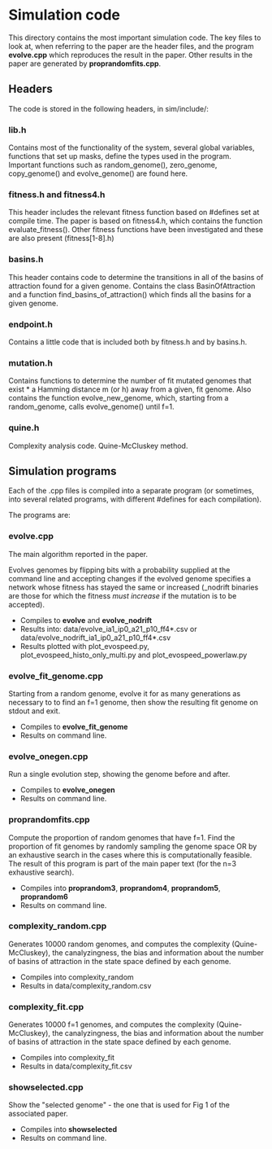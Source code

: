# Simulation code

This directory contains the most important simulation code. The key
files to look at, when referring to the paper are the header files,
and the program **evolve.cpp** which reproduces the result in the
paper. Other results in the paper are generated by **proprandomfits.cpp**.

## Headers

The code is stored in the following headers, in sim/include/:

### lib.h

Contains most of the functionality of the system, several global
variables, functions that set up masks, define the types used in the
program. Important functions such as random_genome(), zero_genome,
copy_genome() and evolve_genome() are found here.

### fitness.h and fitness4.h

This header includes the relevant fitness function based on #defines
set at compile time. The paper is based on fitness4.h, which contains
the function evaluate_fitness(). Other fitness functions have been
investigated and these are also present (fitness[1-8].h)

### basins.h

This header contains code to determine the transitions in all of the
basins of attraction found for a given genome. Contains the class
BasinOfAttraction and a function find_basins_of_attraction() which
finds all the basins for a given genome.

### endpoint.h

Contains a little code that is included both by fitness.h and by
basins.h.

### mutation.h

Contains functions to determine the number of fit mutated genomes that
exist * a Hamming distance m (or h) away from a given, fit
genome. Also contains the function evolve_new_genome, which, starting
from a random_genome, calls evolve_genome() until f=1.

### quine.h

Complexity analysis code. Quine-McCluskey method.

## Simulation programs

Each of the .cpp files is compiled into a separate program (or
sometimes, into several related programs, with different #defines for
each compilation).

The programs are:

### evolve.cpp

The main algorithm reported in the paper.

Evolves genomes by flipping bits with a probability supplied at the
command line and accepting changes if the evolved genome specifies a
network whose fitness has stayed the same or increased (_nodrift
binaries are those for which the fitness *must increase* if the
mutation is to be accepted).

* Compiles to **evolve** and **evolve_nodrift**
* Results into: data/evolve_ia1_ip0_a21_p10_ff4*.csv or data/evolve_nodrift_ia1_ip0_a21_p10_ff4*.csv
* Results plotted with plot_evospeed.py, plot_evospeed_histo_only_multi.py and plot_evospeed_powerlaw.py

### evolve_fit_genome.cpp

Starting from a random genome, evolve it for as many generations as
necessary to to find an f=1 genome, then show the resulting fit genome
on stdout and exit.

* Compiles to **evolve_fit_genome**
* Results on command line.

### evolve_onegen.cpp

Run a single evolution step, showing the genome before and after.

* Compiles to **evolve_onegen**
* Results on command line.

### proprandomfits.cpp

Compute the proportion of random genomes that have f=1. Find the
proportion of fit genomes by randomly sampling the genome space OR by
an exhaustive search in the cases where this is computationally
feasible. The result of this program is part of the main paper text
(for the n=3 exhaustive search).

* Compiles into **proprandom3**, **proprandom4**, **proprandom5**, **proprandom6**
* Results on command line.

### complexity_random.cpp

Generates 10000 random genomes, and computes the complexity
(Quine-McCluskey), the canalyzingness, the bias and information about
the number of basins of attraction in the state space defined by each
genome.

* Compiles into complexity_random
* Results in data/complexity_random.csv

### complexity_fit.cpp

Generates 10000 f=1 genomes, and computes the complexity
(Quine-McCluskey), the canalyzingness, the bias and information about
the number of basins of attraction in the state space defined by each
genome.

* Compiles into complexity_fit
* Results in data/complexity_fit.csv

### showselected.cpp

Show the "selected genome" - the one that is used for Fig 1 of the
associated paper.

* Compiles into **showselected**
* Results on command line.
